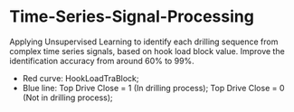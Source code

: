 # Time-Series-Signal-Processing
Applying Unsupervised Learning to identify each drilling sequence from complex time series signals, based on hook load block value. Improve the identification accuracy from around 60% to 99%. 
- Red curve: HookLoadTraBlock; 
- Blue line: Top Drive Close = 1 (In drilling process); Top Drive Close = 0 (Not in drilling process); 
